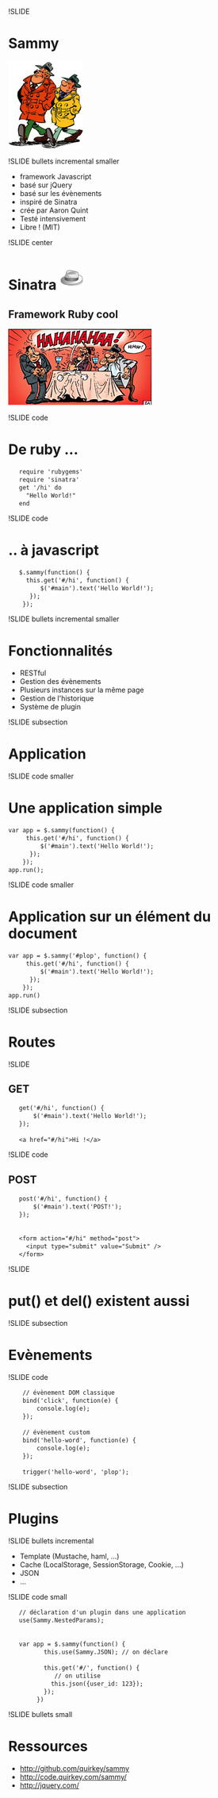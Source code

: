 !SLIDE
# Sammy #

![Sammy and Jack](sammy.jpg)

!SLIDE bullets incremental smaller

* framework Javascript
* basé sur jQuery
* basé sur les évènements
* inspiré de Sinatra
* crée par Aaron Quint
* Testé intensivement
* Libre ! (MIT)

!SLIDE center 

# Sinatra ![Sammy and Jack](sinatra.png) #

## Framework Ruby cool ##

![Sammy and Jack](haha.jpg)


!SLIDE code

# De ruby ... #

       require 'rubygems'
       require 'sinatra'
       get '/hi' do
         "Hello World!"
       end

!SLIDE code

# .. à javascript #

       $.sammy(function() {
         this.get('#/hi', function() {
             $('#main').text('Hello World!');
          });
        });

!SLIDE bullets incremental smaller

# Fonctionnalités #

* RESTful
* Gestion des évènements
* Plusieurs instances sur la même page
* Gestion de l'historique
* Système de plugin

!SLIDE subsection

# Application #

!SLIDE code smaller

# Une application simple #

    var app = $.sammy(function() {
         this.get('#/hi', function() {
             $('#main').text('Hello World!');
          });
        });
    app.run();

!SLIDE code smaller

# Application sur un élément du document #

    var app = $.sammy('#plop', function() {
         this.get('#/hi', function() {
             $('#main').text('Hello World!');
          });
        });
    app.run()
  
!SLIDE subsection

# Routes #

!SLIDE

## GET ##

       get('#/hi', function() {
           $('#main').text('Hello World!');
       });

       <a href="#/hi">Hi !</a>

!SLIDE code

## POST ##

       post('#/hi', function() {
           $('#main').text('POST!');
       });


       <form action="#/hi" method="post">
         <input type="submit" value="Submit" />
       </form>

!SLIDE

# put() et del() existent aussi #

!SLIDE subsection

# Evènements #

!SLIDE code

        // évènement DOM classique
        bind('click', function(e) { 
            console.log(e);
        });

        // évènement custom
        bind('hello-word', function(e) {
            console.log(e);
        });

        trigger('hello-word', 'plop');


!SLIDE subsection

# Plugins #

!SLIDE bullets incremental

* Template (Mustache, haml, ...)
* Cache (LocalStorage, SessionStorage, Cookie, ...)
* JSON
* ...

!SLIDE code small

       // déclaration d'un plugin dans une application
       use(Sammy.NestedParams);


       var app = $.sammy(function() {
              this.use(Sammy.JSON); // on déclare 
              
              this.get('#/', function() {
                 // on utilise
                this.json({user_id: 123});
              });
            })


!SLIDE bullets small

# Ressources #

* http://github.com/quirkey/sammy
* http://code.quirkey.com/sammy/
* http://jquery.com/

